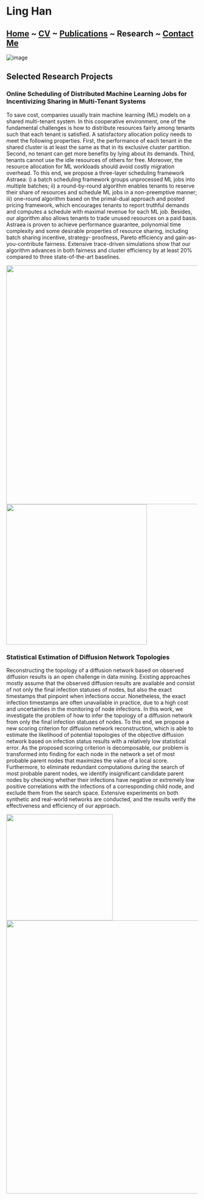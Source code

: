 # Ling Han
## [Home](https://www.linghan.me/)  ~  [CV](https://www.linghan.me/CV)  ~   [Publications](https://www.linghan.me/publications)  ~  Research  ~   [Contact Me](https://www.linghan.me/CM)

![image](https://media.licdn.com/dms/image/D4E16AQE1yfMF2smlXQ/profile-displaybackgroundimage-shrink_350_1400/0/1675223891394?e=1686787200&v=beta&t=FgGDpYDjS6rv2OGMv84hxZu2VUO50I2lFjx47hqY7pc)

## Selected Research Projects

### Online Scheduling of Distributed Machine Learning Jobs for Incentivizing Sharing in Multi-Tenant Systems

To save cost, companies usually train machine learning (ML) models on a shared multi-tenant system. In this cooperative environment, one of the fundamental challenges is how to distribute resources fairly among tenants such that each tenant is satisfied. A satisfactory allocation policy needs to meet the following properties. First, the performance of each tenant in the shared cluster is at least the same as that in its exclusive cluster partition. Second, no tenant can get more benefits by lying about its demands. Third, tenants cannot use the idle resources of others for free. Moreover, the resource allocation for ML workloads should avoid costly migration overhead. To this end, we propose a three-layer scheduling framework Astraea: i) a batch scheduling framework groups unprocessed ML jobs into multiple batches; ii) a round-by-round algorithm enables tenants to reserve their share of resources and schedule ML jobs in a non-preemptive manner; iii) one-round algorithm based on the primal-dual approach and posted pricing framework, which encourages tenants to report truthful demands and computes a schedule with maximal revenue for each ML job. Besides, our algorithm also allows tenants to trade unused resources on a paid basis. Astraea is proven to achieve performance guarantee, polynomial time complexity and some desirable properties of resource sharing, including batch sharing incentive, strategy- proofness, Pareto efficiency and gain-as-you-contribute fairness. Extensive trace-driven simulations show that our algorithm advances in both fairness and cluster efficiency by at least 20% compared to three state-of-the-art baselines. <br>

<img src="https://s2.loli.net/2023/04/23/CUx9pVfG4dqnlsi.png" width='630px'><img src="https://s2.loli.net/2023/04/23/fpAEHm6DCsdglcx.png" width='370px'> 

### Statistical Estimation of Diffusion Network Topologies

Reconstructing the topology of a diffusion network based on observed diffusion results is an open challenge in data mining. Existing approaches mostly assume that the observed diffusion results are available and consist of not only the final infection statuses of nodes, but also the exact timestamps that pinpoint when infections occur. Nonetheless, the exact infection timestamps are often unavailable in practice, due to a high cost and uncertainties in the monitoring of node infections. In this work, we investigate the problem of how to infer the topology of a diffusion network from only the final infection statuses of nodes. To this end, we propose a new scoring criterion for diffusion network reconstruction, which is able to estimate the likelihood of potential topologies of the objective diffusion network based on infection status results with a relatively low statistical error. As the proposed scoring criterion is decomposable, our problem is transformed into finding for each node in the network a set of most probable parent nodes that maximizes the value of a local score. Furthermore, to eliminate redundant computations during the search of most probable parent nodes, we identify insignificant candidate parent nodes by checking whether their infections have negative or extremely low positive correlations with the infections of a corresponding child node, and exclude them from the search space. Extensive experiments on both synthetic and real-world networks are conducted, and the results verify the effectiveness and efficiency of our approach.

<img src="https://s2.loli.net/2023/04/23/1gDGJlsqe93vEC8.png" width='280px'> <img src="https://s2.loli.net/2023/04/23/xQydWVA1wfkBrZn.png" width='720px'>
